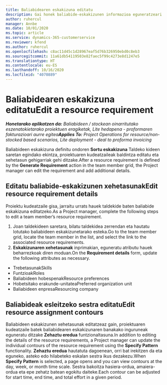 ```yaml
---
title: Baliabidearen eskakizuna editatu
description: Gai honek baliabide-eskakizunen informazioa eguneratzeari buruzko informazioa ematen du.
author: ruhercul
manager: Annbe
ms.date: 10/01/2020
ms.topic: article
ms.service: dynamics-365-customerservice
ms.reviewer: kfend
ms.author: ruhercul
ms.openlocfilehash: c8ac11d45c1d28967eaf5d76b326950ebd0c8eb3
ms.sourcegitcommit: 11a61db54119503e82faec5f99c4273e8d1247e5
ms.translationtype: HT
ms.contentlocale: eu-ES
ms.lasthandoff: 10/16/2020
ms.locfileid: "4070889"
---
```

# <a name="edit-a-resource-requirement"></a><span data-ttu-id="5d9db-103">Baliabidearen eskakizuna editatu</span><span class="sxs-lookup"><span data-stu-id="5d9db-103">Edit a resource requirement</span></span>

<span data-ttu-id="5d9db-104">_**Honetarako aplikatzen da:** Baliabideen / stockean oinarritutako eszenatokietarako proiektuen eragiketak, Lite hedapena - proformaren fakturazioari aurre egitea_</span><span class="sxs-lookup"><span data-stu-id="5d9db-104">_**Applies To:** Project Operations for resource/non-stocked based scenarios, Lite deployment - deal to proforma invoicing_</span></span>

<span data-ttu-id="5d9db-105">Baliabideen eskakizuna definitu ondoren **Sortu eskakizuna** Taldeko kideen saretan egindako ekintza, proiektuaren kudeatzaileak baldintza editatu eta xehetasun gehigarriak gehi ditzake.</span><span class="sxs-lookup"><span data-stu-id="5d9db-105">After a resource requirement is defined by the **Generate Requirement** action in the team member grid, the Project manager can edit the requirement and add additional details.</span></span>

## <a name="edit-resource-requirement-details"></a><span data-ttu-id="5d9db-106">Editatu baliabide-eskakizunen xehetasunak</span><span class="sxs-lookup"><span data-stu-id="5d9db-106">Edit resource requirement details</span></span>

<span data-ttu-id="5d9db-107">Proiektu kudeatzaile gisa, jarraitu urrats hauek taldekide baten baliabide eskakizuna editatzeko.</span><span class="sxs-lookup"><span data-stu-id="5d9db-107">As a Project manager, complete the following steps to edit a team member’s resource requirement.</span></span>

1. <span data-ttu-id="5d9db-108">Joan taldekideen saretara, bilatu taldekidea zerrendan eta hautatu lotutako baliabideen eskakizunetarako esteka.</span><span class="sxs-lookup"><span data-stu-id="5d9db-108">Go to the team member grid, locate the team member in the list, and select the link to the associated resource requirements.</span></span>
2. <span data-ttu-id="5d9db-109">**Eskakizunaren xehetasunak** inprimakian, eguneratu atributu hauek beharrezkoak diren moduan.</span><span class="sxs-lookup"><span data-stu-id="5d9db-109">On the **Requirement details** form, update the following attributes as necessary.</span></span>

- <span data-ttu-id="5d9db-110">Trebetasunak</span><span class="sxs-lookup"><span data-stu-id="5d9db-110">Skills</span></span>
- <span data-ttu-id="5d9db-111">Funtzioak</span><span class="sxs-lookup"><span data-stu-id="5d9db-111">Roles</span></span>
- <span data-ttu-id="5d9db-112">Baliabideen hobespenak</span><span class="sxs-lookup"><span data-stu-id="5d9db-112">Resource preferences</span></span>
- <span data-ttu-id="5d9db-113">Hobetsitako erakunde-unitatea</span><span class="sxs-lookup"><span data-stu-id="5d9db-113">Preferred organization unit</span></span>
- <span data-ttu-id="5d9db-114">Baliabideen enpresa</span><span class="sxs-lookup"><span data-stu-id="5d9db-114">Resourcing company</span></span>

## <a name="edit-resource-assignment-contours"></a><span data-ttu-id="5d9db-115">Baliabideak esleitzeko sestra editatu</span><span class="sxs-lookup"><span data-stu-id="5d9db-115">Edit resource assignment contours</span></span>

<span data-ttu-id="5d9db-116">Baliabideen eskakizunen xehetasunak editatzeaz gain, proiektuaren kudeatzaile batek baliabidearen eskakizunaren banakako inguruneak eguneratu ditzake **Zehaztu eredua** funtzionaltasuna.</span><span class="sxs-lookup"><span data-stu-id="5d9db-116">In addition to editing the details of the resource requirements, a Project manager can update the individual contours of the resource requirement using the **Specify Pattern** functionality.</span></span> <span data-ttu-id="5d9db-117">**Zehaztu eredua** hautatuta dagoenean, orri bat irekitzen da eta eguneko, asteko edo hilabeteko eskalan sestra ikus dezakezu.</span><span class="sxs-lookup"><span data-stu-id="5d9db-117">When **Specify Pattern** is selected, a page opens and you can view contours at the day, week, or month time scale.</span></span> <span data-ttu-id="5d9db-118">Sestra bakoitza hasiera-ordua, amaiera-ordua eta epe zehatz batean egokitu daiteke.</span><span class="sxs-lookup"><span data-stu-id="5d9db-118">Each contour can be adjusted for start time, end time, and total effort in a given period.</span></span>